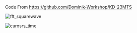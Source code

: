 Code From https://github.com/Dominik-Workshop/KD-23MTS

![fft_squarewave](https://github.com/offpic/Oscilloscope-ILI9488-STM32/assets/31142397/a0118fc2-0728-4f47-b027-dd336a901ea3)

![curosrs_time](https://github.com/offpic/Oscilloscope-ILI9488-STM32/assets/31142397/2dd2d3ae-7eb1-4a69-971d-918ad88c8f19)
